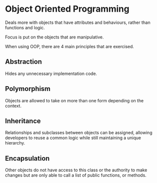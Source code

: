 # Object Oriented Programming
Deals more with objects that have attributes and behaviours, rather than functions and logic.

Focus is put on the objects that are manipulative.

When using OOP, there are 4 main principles that are exercised.

## Abstraction

Hides any unnecessary implementation code.

## Polymorphism

Objects are allowed to take on more than one form depending on the context.

## Inheritance

Relationships and subclasses between objects can be assigned, 
allowing developers to reuse a common logic while still maintaining a unique hierarchy.

## Encapsulation

 Other objects do not have access to this class or the authority to make changes 
 but are only able to call a list of public functions, or methods.
